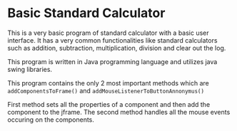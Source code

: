 # Basic Standard Calculator

This is a very basic program of standard calculator with a basic user interface. It 
has a very common functionalities like standard calculators such as addition, subtraction, 
multiplication, division and clear out the log.

This program is written in Java programming language and utilizes java swing libraries.

This program contains the only 2 most important methods which are `addComponentsToFrame()` 
and `addMouseListenerToButtonAnnonymus()`

First method sets all the properties of a component and then add the component to the jframe. 
The second method handles all the mouse events occuring on the components.